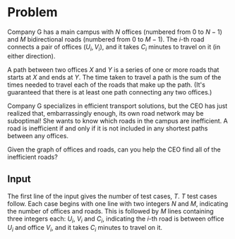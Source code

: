 # Problem

Company G has a main campus with $N$ offices (numbered from $0$ to $N - 1$) and $M$ bidirectional roads (numbered from $0$ to $M - 1$). The $i$-th road connects a pair of offices $(U_i, V_i)$, and it takes $C_i$ minutes to travel on it (in either direction).

A path between two offices $X$ and $Y$ is a series of one or more roads that starts at $X$ and ends at $Y$. The time taken to travel a path is the sum of the times needed to travel each of the roads that make up the path. (It's guaranteed that there is at least one path connecting any two offices.)

Company G specializes in efficient transport solutions, but the CEO has just realized that, embarrassingly enough, its own road network may be suboptimal! She wants to know which roads in the campus are inefficient. A road is inefficient if and only if it is not included in any shortest paths between any offices.

Given the graph of offices and roads, can you help the CEO find all of the inefficient roads?

## Input

The first line of the input gives the number of test cases, $T$. $T$ test cases follow. Each case begins with one line with two integers $N$ and $M$, indicating the number of offices and roads. This is followed by $M$ lines containing three integers each: $U_i$, $V_i$ and $C_i$, indicating the $i$-th road is between office $U_i$ and office $V_i$, and it takes $C_i$ minutes to travel on it.

